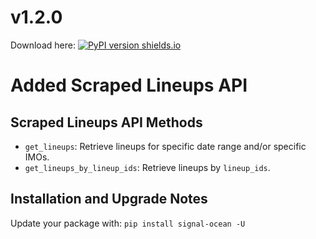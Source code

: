 # v1.2.0
Download here: [![PyPI version shields.io](https://img.shields.io/pypi/v/signal-ocean.svg)](https://pypi.python.org/pypi/signal-ocean/)

# Added Scraped Lineups API

## Scraped Lineups API Methods
- `get_lineups`: Retrieve lineups for specific date range and/or specific IMOs.
- `get_lineups_by_lineup_ids`: Retrieve lineups by `lineup_ids`.

## Installation and Upgrade Notes
Update your package with: `pip install signal-ocean -U`